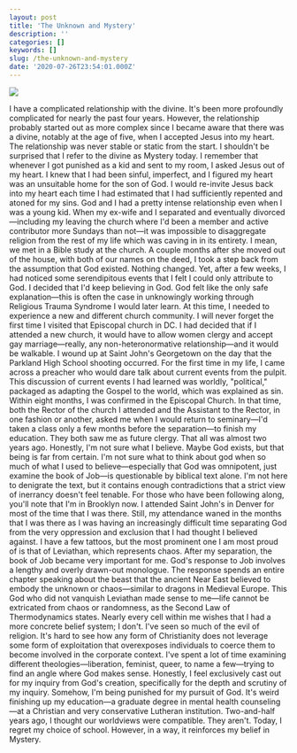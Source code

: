 ```yaml
---
layout: post
title: 'The Unknown and Mystery'
description: ''
categories: []
keywords: []
slug: /the-unknown-and-mystery
date: '2020-07-26T23:54:01.000Z'
---
```


![](https://images.unsplash.com/photo-1482424917728-d82d29662023?ixlib=rb-1.2.1&q=80&fm=jpg&crop=entropy&cs=tinysrgb&w=2000&fit=max&ixid=eyJhcHBfaWQiOjExNzczfQ)

I have a complicated relationship with the divine. It's been more profoundly complicated for nearly the past four years. However, the relationship probably started out as more complex since I became aware that there was a divine, notably at the age of five, when I accepted Jesus into my heart. The relationship was never stable or static from the start. I shouldn't be surprised that I refer to the divine as Mystery today.<!--more-->
I remember that whenever I got punished as a kid and sent to my room, I asked Jesus out of my heart. I knew that I had been sinful, imperfect, and I figured my heart was an unsuitable home for the son of God. I would re-invite Jesus back into my heart each time I had estimated that I had sufficiently repented and atoned for my sins. God and I had a pretty intense relationship even when I was a young kid.
When my ex-wife and I separated and eventually divorced—including my leaving the church where I'd been a member and active contributor more Sundays than not—it was impossible to disaggregate religion from the rest of my life which was caving in in its entirety. I mean, we met in a Bible study at the church. A couple months after she moved out of the house, with both of our names on the deed, I took a step back from the assumption that God existed. Nothing changed.
Yet, after a few weeks, I had noticed some serendipitous events that I felt I could only attribute to God. I decided that I'd keep believing in God. God felt like the only safe explanation—this is often the case in unknowingly working through Religious Trauma Syndrome I would later learn. At this time, I needed to experience a new and different church community.
I will never forget the first time I visited that Episcopal church in DC. I had decided that if I attended a new church, it would have to allow women clergy and accept gay marriage—really, any non-heteronormative relationship—and it would be walkable. I wound up at Saint John's Georgetown on the day that the Parkland High School shooting occurred. For the first time in my life, I came across a preacher who would dare talk about current events from the pulpit. This discussion of current events I had learned was worldly, "political," packaged as adapting the Gospel to the world, which was explained as sin.
Within eight months, I was confirmed in the Episcopal Church. In that time, both the Rector of the church I attended and the Assistant to the Rector, in one fashion or another, asked me when I would return to seminary—I'd taken a class only a few months before the separation—to finish my education. They both saw me as future clergy.
That all was almost two years ago. Honestly, I'm not sure what I believe. Maybe God exists, but that being is far from certain. I'm not sure what to think about god when so much of what I used to believe—especially that God was omnipotent, just examine the book of Job—is questionable by biblical text alone. I'm not here to denigrate the text, but it contains enough contradictions that a strict view of inerrancy doesn't feel tenable.
For those who have been following along, you'll note that I'm in Brooklyn now. I attended Saint John's in Denver for most of the time that I was there. Still, my attendance waned in the months that I was there as I was having an increasingly difficult time separating God from the very oppression and exclusion that I had thought I believed against.
I have a few tattoos, but the most prominent one I am most proud of is that of Leviathan, which represents chaos. After my separation, the book of Job became very important for me. God's response to Job involves a lengthy and overly drawn-out monologue. The response spends an entire chapter speaking about the beast that the ancient Near East believed to embody the unknown or chaos—similar to dragons in Medieval Europe. This God who did not vanquish Leviathan made sense to me—life cannot be extricated from chaos or randomness, as the Second Law of Thermodynamics states.
Nearly every cell within me wishes that I had a more concrete belief system; I don't. I've seen so much of the evil of religion. It's hard to see how any form of Christianity does not leverage some form of exploitation that overexposes individuals to coerce them to become involved in the corporate context. I've spent a lot of time examining different theologies—liberation, feminist, queer, to name a few—trying to find an angle where God makes sense. Honestly, I feel exclusively cast out for my inquiry from God's creation, specifically for the depth and scrutiny of my inquiry.
Somehow, I'm being punished for my pursuit of God.
It's weird finishing up my education—a graduate degree in mental health counseling—at a Christian and very conservative Lutheran institution. Two-and-half years ago, I thought our worldviews were compatible. They aren't. Today, I regret my choice of school. However, in a way, it reinforces my belief in Mystery.
